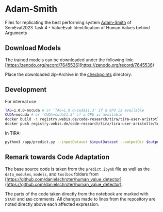 # Adam-Smith

Files for replicating the best performing system
[Adam-Smith](https://github.com/danielschroter/human_value_detector)
of SemEval2023 Task 4 - ValueEval: Identification of Human Values behind Arguments

## Download Models

The trained models can be downloaded under the following link:
[https://zenodo.org/record/7645536](https://zenodo.org/record/7645536)

Place the downloaded zip-Archive in the
[checkpoints](checkpoints)
directory.

## Development
For internal use
```bash
TAG=1.0.0-nocuda # or 'TAG=1.0.0-cuda11.3' if a GPU is available
CUDA=nocuda # or 'CUDA=cuda11.3' if a GPU is available
docker build -t registry.webis.de/code-research/tira/tira-user-aristotle/touche-human-value-detection-adam-smith:$TAG --build-arg CUDA=$CUDA -f Dockerfile .
docker push registry.webis.de/code-research/tira/tira-user-aristotle/touche-human-value-detection-adam-smith:$TAG
```
In TIRA:
```bash
python3 /app/predict.py --inputDataset $inputDataset --outputDir $outputDir
```

## Remark towards Code Adaptation

The base source code is taken from the `predict.ipynb` file as well as the `data_modules`, `models`, and `toolbox` folders from
[https://github.com/danielschroter/human_value_detector](https://github.com/danielschroter/human_value_detector).

The parts of the code taken directly from the notebook are marked with `START` and `END` comments.
All changes made to lines from the repository are noted directly above each affected expression.
